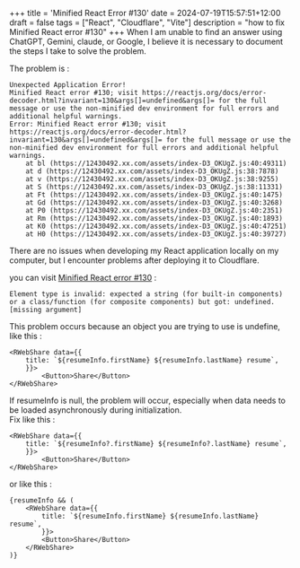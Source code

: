 +++
title = 'Minified React Error #130'
date = 2024-07-19T15:57:51+12:00
draft = false
tags = ["React", "Cloudflare", "Vite"]
description = "how to fix Minified React error #130"
+++
When I am unable to find an answer using ChatGPT, Gemini, claude, or Google, I believe it is necessary to document the steps I take to solve the problem.

The problem is :  
```
Unexpected Application Error!
Minified React error #130; visit https://reactjs.org/docs/error-decoder.html?invariant=130&args[]=undefined&args[]= for the full message or use the non-minified dev environment for full errors and additional helpful warnings.
Error: Minified React error #130; visit https://reactjs.org/docs/error-decoder.html?invariant=130&args[]=undefined&args[]= for the full message or use the non-minified dev environment for full errors and additional helpful warnings.
    at bl (https://12430492.xx.com/assets/index-D3_OKUgZ.js:40:49311)
    at d (https://12430492.xx.com/assets/index-D3_OKUgZ.js:38:7878)
    at v (https://12430492.xx.com/assets/index-D3_OKUgZ.js:38:9255)
    at S (https://12430492.xx.com/assets/index-D3_OKUgZ.js:38:11331)
    at Ft (https://12430492.xx.com/assets/index-D3_OKUgZ.js:40:1475)
    at Gd (https://12430492.xx.com/assets/index-D3_OKUgZ.js:40:3268)
    at P0 (https://12430492.xx.com/assets/index-D3_OKUgZ.js:40:2351)
    at Rm (https://12430492.xx.com/assets/index-D3_OKUgZ.js:40:1893)
    at K0 (https://12430492.xx.com/assets/index-D3_OKUgZ.js:40:47251)
    at H0 (https://12430492.xx.com/assets/index-D3_OKUgZ.js:40:39727)
```
There are no issues when developing my React application locally on my computer, but I encounter problems after deploying it to Cloudflare.

you can visit [Minified React error #130](https://react.dev/errors/130?invariant=130&args%5B%5D=undefined&args%5B%5D=) :  
```
Element type is invalid: expected a string (for built-in components) or a class/function (for composite components) but got: undefined.[missing argument]
```

This problem occurs because an object you are trying to use is undefine, like this :  
```
<RWebShare data={{ 
    title: `${resumeInfo.firstName} ${resumeInfo.lastName} resume`,
    }}>
        <Button>Share</Button>
</RWebShare>
```
If resumeInfo is null, the problem will occur, especially when data needs to be loaded asynchronously during initialization.  
Fix like this :  
```
<RWebShare data={{ 
    title: `${resumeInfo?.firstName} ${resumeInfo?.lastName} resume`,
    }}>
        <Button>Share</Button>
</RWebShare>
```
or like this :  
```
{resumeInfo && (
    <RWebShare data={{ 
        title: `${resumeInfo.firstName} ${resumeInfo.lastName} resume`,
        }}>
        <Button>Share</Button>
    </RWebShare>
)}
```